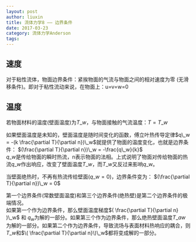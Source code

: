 ```yaml
---
layout: post
author: liuxin
title: 流体力学8 —— 边界条件
date: 2017-03-23
category: 流体力学Anderson
tags: 
---
```


<script type="text/x-mathjax-config">MathJax.Hub.Config({tex2jax: {inlineMath:[['$','$']]}});</script>
<script type="text/javascript" src="http://cdn.mathjax.org/mathjax/latest/MathJax.js?config=TeX-AMS-MML_HTMLorMML"></script>


## 速度
对于粘性流体，物面边界条件：紧挨物面的气流与物面之间的相对速度为零 (无滑移条件)。即对于粘性流动来说，在物面上：u=v=w=0

## 温度
若物面材料的温度(壁面温度)为$T\_w$，与物面接触的气流温度：$T=T\_w$

如果壁面温度是未知的，壁面温度是随时间变化的函数，傅立叶热传导定律$q\_w = -(k \frac{\partial T}{\partial n})\_w$就提供了物面的温度变化，也就是边界条件：
$(\frac{\partial T}{\partial n})\_w = -\frac{q\_w}{k}$  
$q\_w$是传给物面的瞬时热流，n表示物面的法相。上式说明了物面对传给物面的热流$q\_w$作出响应，改变了壁面温度$T\_w$，而$T\_w$又反过来影响$q\_w$。

当壁面绝热时，不再有热流传给壁面($q\_w=0$)，边界条件变为：
$(\frac{\partial T}{\partial n})\_w = 0$

第一个边界条件(常数壁面温度)和第三个边界条件(绝热壁)是第二个边界条件的极端情况。  
如果第一个作为边界条件，那么壁面温度梯度$( \frac{\partial T}{\partial n} )\_w$ 和 $q_w$为解的一部分。如果第三个作为边界条件，那么绝热壁面温度$T\_{aw}$为解的一部分。如果第二个作为边界条件，导致流场与表面材料热响应的耦合，则$T\_{w}$和$\( \frac{\partial T}{\partial n}\)\_w$都将变成解的一部分。